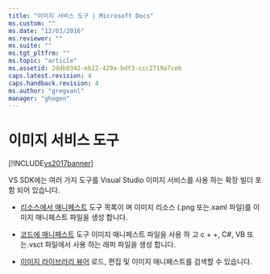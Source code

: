 ```yaml
---
title: "이미지 서비스 도구 | Microsoft Docs"
ms.custom: ""
ms.date: "12/03/2016"
ms.reviewer: ""
ms.suite: ""
ms.tgt_pltfrm: ""
ms.topic: "article"
ms.assetid: 2ddb0342-eb22-429a-bdf3-ccc2719a7ceb
caps.latest.revision: 4
caps.handback.revision: 4
ms.author: "gregvanl"
manager: "ghogen"
---
```

# 이미지 서비스 도구
[!INCLUDE[vs2017banner](../../code-quality/includes/vs2017banner.md)]

VS SDK에는 여러 가지 도구를 Visual Studio 이미지 서비스를 사용 하는 확장 빌더 포함 되어 있습니다.  
  
-   [리소스에서 매니페스트](../../extensibility/internals/manifest-from-resources.md) 도구 목록이 며 이미지 리소스 \(.png 또는.xaml 파일\)를 이미지 매니페스트 파일을 생성 합니다.  
  
-   [코드에 매니페스트](../../extensibility/internals/manifest-to-code.md) 도구 이미지 매니페스트 파일을 사용 하 고 c \+ \+, C\#, VB 또는.vsct 파일에서 사용 하는 래퍼 파일을 생성 합니다.  
  
-   [이미지 라이브러리 뷰어](../../extensibility/internals/image-library-viewer.md) 로드, 편집 및 이미지 매니페스트를 검색할 수 있습니다.